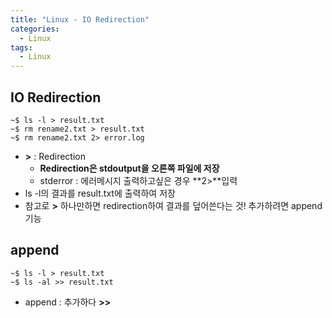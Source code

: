 ```yaml
---
title: "Linux - IO Redirection"
categories:
  - Linux
tags:
  - Linux
---
```


## IO Redirection
```console
~$ ls -l > result.txt
~$ rm rename2.txt > result.txt
~$ rm rename2.txt 2> error.log
```

- **>** : Redirection
    - **Redirection은 stdoutput을 오른쪽 파일에 저장**
    - stderror : 에러메시지 출력하고싶은 경우 **2>**입력 
- ls -l의 결과를 result.txt에 출력하여 저장
- 참고로 **>** 하나만하면 redirection하여 결과를 덮어쓴다는 것! 추가하려면 append기능

## append
```console
~$ ls -l > result.txt
~$ ls -al >> result.txt
```

- append : 추가하다 **>>**

